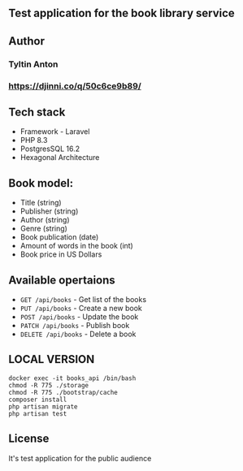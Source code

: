 ## Test application for the book library service

## Author

   ### Tyltin Anton
   ### https://djinni.co/q/50c6ce9b89/
    

## Tech stack

* Framework - Laravel 
* PHP 8.3
* PostgresSQL 16.2
* Hexagonal Architecture


## Book model:
* Title (string)
* Publisher (string)
* Author (string)
* Genre (string)
* Book publication (date)
* Amount of words in the book (int)
* Book price in US Dollars


## Available opertaions

* ``GET /api/books`` - Get list of the books
* ``PUT /api/books`` - Create a new book
* ``POST /api/books`` - Update the book
* ``PATCH /api/books`` - Publish book
* ``DELETE /api/books`` - Delete a book

## LOCAL VERSION

```shell
docker exec -it books_api /bin/bash
chmod -R 775 ./storage
chmod -R 775 ./bootstrap/cache
composer install
php artisan migrate
php artisan test
```

## License

It's test application for the public audience
